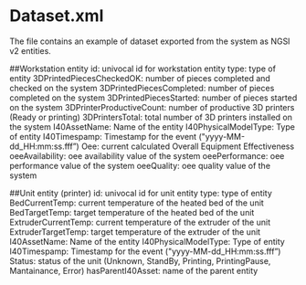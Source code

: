# Dataset.xml
The file contains an example of dataset exported from the system as NGSI v2 entities.

##Workstation entity
id: univocal id for workstation entity
type: type of entity
3DPrintedPiecesCheckedOK: number of pieces completed and checked on the system
3DPrintedPiecesCompleted: number of pieces completed on the system
3DPrintedPiecesStarted: number of pieces started on the system
3DPrinterProductiveCount: number of productive 3D printers (Ready or printing)
3DPrintersTotal: total number of 3D printers installed on the system
I40AssetName: Name of the entity
I40PhysicalModelType: Type of entity
I40Timespamp: Timestamp for the event ("yyyy-MM-dd_HH:mm:ss.fff”)
Oee: current calculated Overall Equipment Effectiveness
oeeAvailability: oee availability value of the system
oeePerformance: oee performance value of the system
oeeQuality: oee quality value of the system

##Unit entity (printer)
id: univocal id for unit entity
type: type of entity
BedCurrentTemp: current temperature of the heated bed of the unit
BedTargetTemp: target temperature of the heated bed of the unit
ExtruderCurrentTemp: current temperature of the extruder of the unit
ExtruderTargetTemp: target temperature of the extruder of the unit
I40AssetName: Name of the entity
I40PhysicalModelType: Type of entity
I40Timespamp: Timestamp for the event ("yyyy-MM-dd_HH:mm:ss.fff”)
Status: status of the unit (Unknown, StandBy, Printing, PrintingPause, Mantainance, Error)
hasParentI40Asset: name of the parent entity
